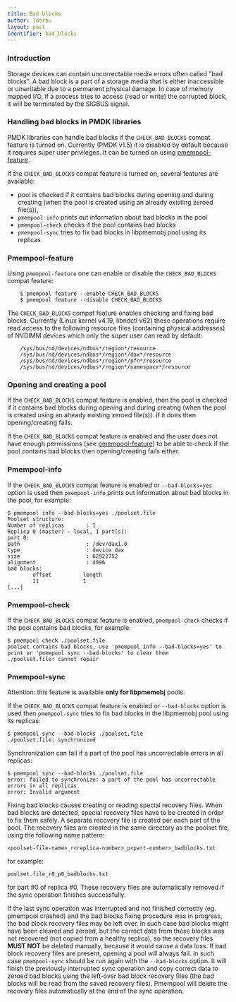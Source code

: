 ```yaml
---
title: Bad blocks
author: ldorau
layout: post
identifier: bad_blocks
---
```


### Introduction

Storage devices can contain uncorrectable media errors often called
"bad blocks". A bad block is a part of a storage media that is either
inaccessible or unwritable due to a permanent physical damage.
In case of memory mapped I/O, if a process tries to access (read or write)
the corrupted block, it will be terminated by the SIGBUS signal.

### Handling bad blocks in PMDK libraries

PMDK libraries can handle bad blocks if the `CHECK_BAD_BLOCKS`
compat feature is turned on. Currently (PMDK v1.5) it is disabled by default
because it requires super user privileges. It can be turned on using
[pmempool-feature](#pmempool-feature).

If the `CHECK_BAD_BLOCKS` compat feature is turned on, several features
are available:
* pool is checked if it contains bad blocks during opening and during creating
  (when the pool is created using an already existing zeroed file(s)),
* `pmempool-info` prints out information about bad blocks in the pool
* `pmempool-check` checks if the pool contains bad blocks
* `pmempool-sync` tries to fix bad blocks in libpmemobj pool using its replicas

### Pmempool-feature

Using `pmempool-feature` one can enable or disable the `CHECK_BAD_BLOCKS`
compat feature:

```
	$ pmempool feature --enable CHECK_BAD_BLOCKS
	$ pmempool feature --disable CHECK_BAD_BLOCKS
```

The `CHECK_BAD_BLOCKS` compat feature enables checking and fixing bad blocks.
Currently (Linux kernel v4.19, libndctl v62) these operations require
read access to the following resource files (containing physical addresses)
of NVDIMM devices which only the super user can read by default:
```
	/sys/bus/nd/devices/ndbus*/region*/resource
	/sys/bus/nd/devices/ndbus*/region*/dax*/resource
	/sys/bus/nd/devices/ndbus*/region*/pfn*/resource
	/sys/bus/nd/devices/ndbus*/region*/namespace*/resource
```


### Opening and creating a pool

If the `CHECK_BAD_BLOCKS` compat feature is enabled, then the pool is checked
if it contains bad blocks during opening and during creating
(when the pool is created using an already existing zeroed file(s)).
If it does then opening/creating fails.

If the `CHECK_BAD_BLOCKS` compat feature is enabled and the user does not have
enough permissions (see [pmempool-feature](#pmempool-feature)) to be able
to check if the pool contains bad blocks then opening/creating fails either.


### Pmempool-info

If the `CHECK_BAD_BLOCKS` compat feature is enabled or `--bad-blocks=yes`
option is used then `pmempool-info` prints out information about bad blocks
in the pool, for example:
```
$ pmempool info --bad-blocks=yes ./poolset.file
Poolset structure:
Number of replicas       : 1
Replica 0 (master) - local, 1 part(s):
part 0:
path                     : /dev/dax1.0
type                     : device dax
size                     : 62922752
alignment                : 4096
bad blocks:
        offset          length
        11              1
[...]
```


### Pmempool-check

If the `CHECK_BAD_BLOCKS` compat feature is enabled, `pmempool-check` checks
if the pool contains bad blocks, for example:
```
$ pmempool check ./poolset.file
poolset contains bad blocks, use 'pmempool info --bad-blocks=yes' to print or 'pmempool sync --bad-blocks' to clear them
./poolset.file: cannot repair
```


### Pmempool-sync

Attention: this feature is available **only for libpmemobj** pools.

If the `CHECK_BAD_BLOCKS` compat feature is enabled or `--bad-blocks`
option is used then `pmempool-sync` tries to fix bad blocks in the libpmemobj
pool using its replicas:

```
$ pmempool sync --bad-blocks ./poolset.file
./poolset.file: synchronized
```

Synchronization can fail if a part of the pool has uncorrectable errors
in all replicas:

```
$ pmempool sync --bad-blocks ./poolset.file
error: failed to synchronize: a part of the pool has uncorrectable errors in all replicas
error: Invalid argument
```

Fixing bad blocks causes creating or reading special recovery files.
When bad blocks are detected, special recovery files have to be created
in order to fix them safely. A separate recovery file is created per each part
of the pool. The recovery files are created in the same directory
as the poolset file, using the following name pattern:

```<poolset-file-name>_r<replica-number>_p<part-number>_badblocks.txt```

for example:

```poolset.file_r0_p0_badblocks.txt```

for part #0 of replica #0. These recovery files are automatically removed
if the sync operation finishes successfully.

If the last sync operation was interrupted and not finished correctly
(eg. pmempool crashed) and the bad blocks fixing procedure was
in progress, the bad block recovery files may be left over. In such case
bad blocks might have been cleared and zeroed, but the correct data from these
blocks was not recovered (not copied from a healthy replica), so the recovery
files **MUST NOT** be deleted manually, because it would cause a data loss.
If bad block recovery files are present, opening a pool will always fail.
In such case `pmempool-sync` should be run again with the `--bad-blocks` option.
It will finish the previously interrupted sync operation and copy correct data
to zeroed bad blocks using the left-over bad block recovery files
(the bad blocks will be read from the saved recovery files). Pmempool will
delete the recovery files automatically at the end of the sync operation.
